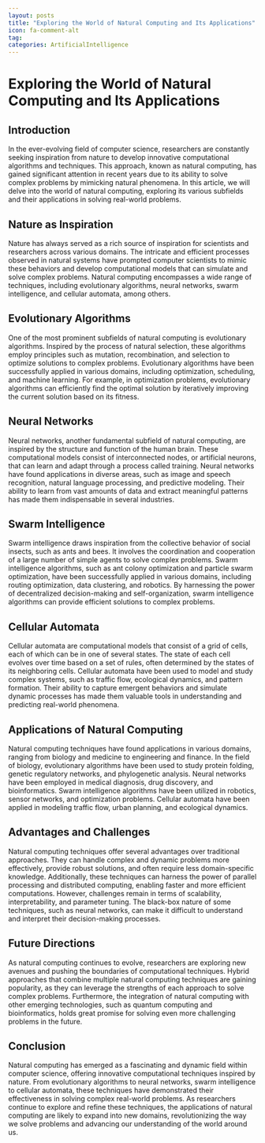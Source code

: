 ```yaml
---
layout: posts
title: "Exploring the World of Natural Computing and Its Applications"
icon: fa-comment-alt
tag:      
categories: ArtificialIntelligence
---
```



# Exploring the World of Natural Computing and Its Applications

## Introduction
In the ever-evolving field of computer science, researchers are constantly seeking inspiration from nature to develop innovative computational algorithms and techniques. This approach, known as natural computing, has gained significant attention in recent years due to its ability to solve complex problems by mimicking natural phenomena. In this article, we will delve into the world of natural computing, exploring its various subfields and their applications in solving real-world problems.

## Nature as Inspiration
Nature has always served as a rich source of inspiration for scientists and researchers across various domains. The intricate and efficient processes observed in natural systems have prompted computer scientists to mimic these behaviors and develop computational models that can simulate and solve complex problems. Natural computing encompasses a wide range of techniques, including evolutionary algorithms, neural networks, swarm intelligence, and cellular automata, among others.

## Evolutionary Algorithms
One of the most prominent subfields of natural computing is evolutionary algorithms. Inspired by the process of natural selection, these algorithms employ principles such as mutation, recombination, and selection to optimize solutions to complex problems. Evolutionary algorithms have been successfully applied in various domains, including optimization, scheduling, and machine learning. For example, in optimization problems, evolutionary algorithms can efficiently find the optimal solution by iteratively improving the current solution based on its fitness.

## Neural Networks
Neural networks, another fundamental subfield of natural computing, are inspired by the structure and function of the human brain. These computational models consist of interconnected nodes, or artificial neurons, that can learn and adapt through a process called training. Neural networks have found applications in diverse areas, such as image and speech recognition, natural language processing, and predictive modeling. Their ability to learn from vast amounts of data and extract meaningful patterns has made them indispensable in several industries.

## Swarm Intelligence
Swarm intelligence draws inspiration from the collective behavior of social insects, such as ants and bees. It involves the coordination and cooperation of a large number of simple agents to solve complex problems. Swarm intelligence algorithms, such as ant colony optimization and particle swarm optimization, have been successfully applied in various domains, including routing optimization, data clustering, and robotics. By harnessing the power of decentralized decision-making and self-organization, swarm intelligence algorithms can provide efficient solutions to complex problems.

## Cellular Automata
Cellular automata are computational models that consist of a grid of cells, each of which can be in one of several states. The state of each cell evolves over time based on a set of rules, often determined by the states of its neighboring cells. Cellular automata have been used to model and study complex systems, such as traffic flow, ecological dynamics, and pattern formation. Their ability to capture emergent behaviors and simulate dynamic processes has made them valuable tools in understanding and predicting real-world phenomena.

## Applications of Natural Computing
Natural computing techniques have found applications in various domains, ranging from biology and medicine to engineering and finance. In the field of biology, evolutionary algorithms have been used to study protein folding, genetic regulatory networks, and phylogenetic analysis. Neural networks have been employed in medical diagnosis, drug discovery, and bioinformatics. Swarm intelligence algorithms have been utilized in robotics, sensor networks, and optimization problems. Cellular automata have been applied in modeling traffic flow, urban planning, and ecological dynamics.

## Advantages and Challenges
Natural computing techniques offer several advantages over traditional approaches. They can handle complex and dynamic problems more effectively, provide robust solutions, and often require less domain-specific knowledge. Additionally, these techniques can harness the power of parallel processing and distributed computing, enabling faster and more efficient computations. However, challenges remain in terms of scalability, interpretability, and parameter tuning. The black-box nature of some techniques, such as neural networks, can make it difficult to understand and interpret their decision-making processes.

## Future Directions
As natural computing continues to evolve, researchers are exploring new avenues and pushing the boundaries of computational techniques. Hybrid approaches that combine multiple natural computing techniques are gaining popularity, as they can leverage the strengths of each approach to solve complex problems. Furthermore, the integration of natural computing with other emerging technologies, such as quantum computing and bioinformatics, holds great promise for solving even more challenging problems in the future.

## Conclusion
Natural computing has emerged as a fascinating and dynamic field within computer science, offering innovative computational techniques inspired by nature. From evolutionary algorithms to neural networks, swarm intelligence to cellular automata, these techniques have demonstrated their effectiveness in solving complex real-world problems. As researchers continue to explore and refine these techniques, the applications of natural computing are likely to expand into new domains, revolutionizing the way we solve problems and advancing our understanding of the world around us.